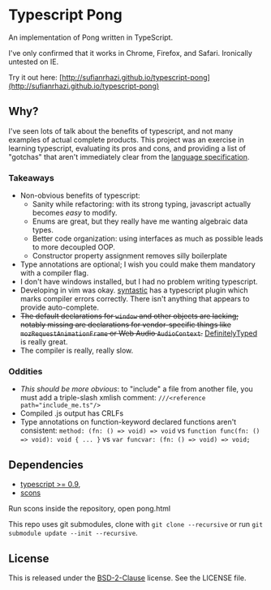 Typescript Pong
===============

An implementation of Pong written in TypeScript. 

I've only confirmed that it works in Chrome, Firefox, and Safari. Ironically untested on IE.

Try it out here: [http://sufianrhazi.github.io/typescript-pong](http://sufianrhazi.github.io/typescript-pong)


Why?
----

I've seen lots of talk about the benefits of typescript, and not many examples of actual complete products. This project
was an exercise in learning typescript, evaluating its pros and cons, and providing a list of "gotchas" that aren't
immediately clear from the [language
specification](http://www.typescriptlang.org/Content/TypeScript%20Language%20Specification.pdf).

### Takeaways

* Non-obvious benefits of typescript:
    * Sanity while refactoring: with its strong typing, javascript actually becomes *easy* to modify.
    * Enums are great, but they really have me wanting algebraic data types.
    * Better code organization: using interfaces as much as possible leads to more decoupled OOP.
    * Constructor property assignment removes silly boilerplate
* Type annotations are optional; I wish you could make them mandatory with a compiler flag.
* I don't have windows installed, but I had no problem writing typescript.
* Developing in vim was okay. [syntastic](https://github.com/scrooloose/syntastic) has a typescript plugin which marks
  compiler errors correctly.  There isn't anything that appears to provide auto-complete.
* <strike>The default declarations for `window` and other objects are lacking; notably missing are declarations for
  vendor-specific things like `mozRequestAnimationFrame` or Web Audio `AudioContext`.</strike>
[DefinitelyTyped](https://github.com/borisyankov/DefinitelyTyped) is really great.
* The compiler is really, really slow.


### Oddities

* *This should be more obvious*: to "include" a file from another file, you must add a triple-slash xmlish comment: `///<reference path="include_me.ts"/>`
* Compiled .js output has CRLFs
* Type annotations on function-keyword declared functions aren't consistent: `method: (fn: () => void) => void` vs `function func(fn: () => void): void { ... }` vs `var funcvar: (fn: () => void) => void;`


Dependencies
------------

* [typescript >= 0.9](http://www.typescriptlang.org/),
* [scons](http://www.scons.org/)

Run scons inside the repository, open pong.html

This repo uses git submodules, clone with `git clone --recursive` or run `git submodule update --init --recursive`.


License
-------

This is released under the [BSD-2-Clause](http://opensource.org/licenses/BSD-2-Clause) license. See the LICENSE file.
